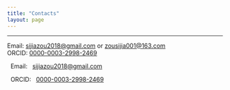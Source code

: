 ```yaml
---
title: "Contacts"
layout: page
---
```


---

Email: sijiazou2018@gmail.com or zousijia001@163.com
<br/>
ORCID: [0000-0003-2998-2469](https://orcid.org/0000-0003-2998-2469)

<i class="fas fa-envelope"></i> &nbsp; Email: &nbsp; <a href="mailto:sijiazou2018@gmail.com">sijiazou2018@gmail.com</a>

<i class="fab fa-orcid"></i>    &nbsp; ORCID: &nbsp; <a href="https://orcid.org/0000-0003-2998-2469">0000-0003-2998-2469</a>
